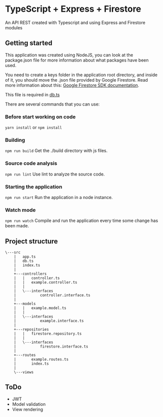 # TypeScript + Express + Firestore
An API REST created with Typescript and using Express and Firestore modules

## Getting started
This application was created using NodeJS, you can look at the package.json file for more information about what packages have been used.

You need to create a keys folder in the application root directory, and inside of it, you should move the .json file provided by Google Firestore. Read more information about this: [Google Firestore SDK documentation](https://firebase.google.com/docs/admin/setup?authuser=0).

This file is required in [db.ts](https://github.com/marcoshuck/typescript-express-firestore/blob/master/src/db.ts#L3)

There are several commands that you can use:

### Before start working on code
`yarn install` or `npm install`

### Building
`npm run build`
Get the ./build directory with js files.

### Source code analysis
`npm run lint`
Use lint to analyze the source code.

### Starting the application
`npm run start`
Run the application in a node instance.

### Watch mode
`npm run watch`
Compile and run the application every time some change has been made.

## Project structure
```
\---src
    |   app.ts
    |   db.ts
    |   index.ts
    |   
    +---controllers
    |   |   controller.ts
    |   |   example.controller.ts
    |   |   
    |   \---interfaces
    |           controller.interface.ts
    |           
    +---models
    |   |   example.model.ts
    |   |   
    |   \---interfaces
    |           example.interface.ts
    |           
    +---repositories
    |   |   firestore.repository.ts
    |   |   
    |   \---interfaces
    |           firestore.interface.ts
    |           
    +---routes
    |       example.routes.ts
    |       index.ts
    |       
    \---views

```

## ToDo
- JWT
- Model validation
- View rendering